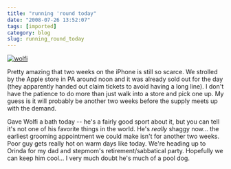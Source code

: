 ```yaml
---
title: "running 'round today"
date: "2008-07-26 13:52:07"
tags: [imported]
category: blog
slug: running_round_today
---
```


<a href="https://www.flickr.com/photos/markphilpot/2581759259/"><img src="https://farm4.static.flickr.com/3075/2581759259_048f1367b4.jpg?v=0" alt="wolfi" class="aligncenter"/></a>

Pretty amazing that two weeks on the iPhone is still so scarce. We strolled by the Apple store in PA around noon and it was already sold out for the day (they apparently handed out claim tickets to avoid having a long line). I don't have the patience to do more than just walk into a store and pick one up. My guess is it will probably be another two weeks before the supply meets up with the demand.

Gave Wolfi a bath today -- he's a fairly good sport about it, but you can tell it's not one of his favorite things in the world. He's <em>really</em> shaggy now... the earliest grooming appointment we could make isn't for another two weeks. Poor guy gets really hot on warm days like today. We're heading up to Orinda for my dad and stepmom's retirement/sabbatical party. Hopefully we can keep him cool... I very much doubt he's much of a pool dog.
